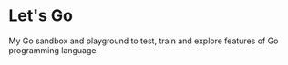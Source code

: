 # Let's Go

My Go sandbox and playground to test, train and explore features of Go programming language

